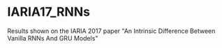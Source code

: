 # IARIA17_RNNs
Results shown on the IARIA 2017 paper "An Intrinsic Difference Between Vanilla RNNs And GRU Models"
